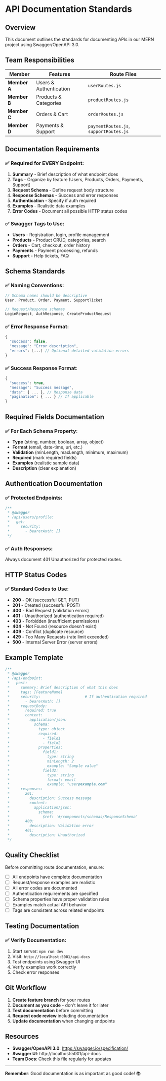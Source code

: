 # API Documentation Standards

## Overview
This document outlines the standards for documenting APIs in our MERN project using Swagger/OpenAPI 3.0.

## Team Responsibilities

| Member | Features | Route Files |
|--------|----------|-------------|
| **Member A** | Users & Authentication | `userRoutes.js` |
| **Member B** | Products & Categories | `productRoutes.js` |
| **Member C** | Orders & Cart | `orderRoutes.js` |
| **Member D** | Payments & Support | `paymentRoutes.js`, `supportRoutes.js` |

## Documentation Requirements

### ✅ Required for EVERY Endpoint:
1. **Summary** - Brief description of what endpoint does
2. **Tags** - Organize by feature (Users, Products, Orders, Payments, Support)
3. **Request Schema** - Define request body structure
4. **Response Schemas** - Success and error responses
5. **Authentication** - Specify if auth required
6. **Examples** - Realistic data examples
7. **Error Codes** - Document all possible HTTP status codes

### ✅ Swagger Tags to Use:
- **Users** - Registration, login, profile management
- **Products** - Product CRUD, categories, search
- **Orders** - Cart, checkout, order history
- **Payments** - Payment processing, refunds
- **Support** - Help tickets, FAQ

## Schema Standards

### ✅ Naming Conventions:
```javascript
// Schema names should be descriptive
User, Product, Order, Payment, SupportTicket

// Request/Response schemas
LoginRequest, AuthResponse, CreateProductRequest
```

### ✅ Error Response Format:
```javascript
{
  "success": false,
  "message": "Error description",
  "errors": [...] // Optional detailed validation errors
}
```

### ✅ Success Response Format:
```javascript
{
  "success": true,
  "message": "Success message",
  "data": { ... }, // Response data
  "pagination": { ... } // If applicable
}
```

## Required Fields Documentation

### ✅ For Each Schema Property:
- **Type** (string, number, boolean, array, object)
- **Format** (email, date-time, uri, etc.)
- **Validation** (minLength, maxLength, minimum, maximum)
- **Required** (mark required fields)
- **Examples** (realistic sample data)
- **Description** (clear explanation)

## Authentication Documentation

### ✅ Protected Endpoints:
```javascript
/**
 * @swagger
 * /api/users/profile:
 *   get:
 *     security:
 *       - bearerAuth: []
 */
```

### ✅ Auth Responses:
Always document 401 Unauthorized for protected routes.

## HTTP Status Codes

### ✅ Standard Codes to Use:
- **200** - OK (successful GET, PUT)
- **201** - Created (successful POST)
- **400** - Bad Request (validation errors)
- **401** - Unauthorized (authentication required)
- **403** - Forbidden (insufficient permissions)
- **404** - Not Found (resource doesn't exist)
- **409** - Conflict (duplicate resource)
- **429** - Too Many Requests (rate limit exceeded)
- **500** - Internal Server Error (server errors)

## Example Template

```javascript
/**
 * @swagger
 * /api/endpoint:
 *   post:
 *     summary: Brief description of what this does
 *     tags: [FeatureName]
 *     security:                    # If authentication required
 *       - bearerAuth: []
 *     requestBody:
 *       required: true
 *       content:
 *         application/json:
 *           schema:
 *             type: object
 *             required:
 *               - field1
 *               - field2
 *             properties:
 *               field1:
 *                 type: string
 *                 minLength: 2
 *                 example: "Sample value"
 *               field2:
 *                 type: string
 *                 format: email
 *                 example: "user@example.com"
 *     responses:
 *       201:
 *         description: Success message
 *         content:
 *           application/json:
 *             schema:
 *               $ref: '#/components/schemas/ResponseSchema'
 *       400:
 *         description: Validation error
 *       401:
 *         description: Unauthorized
 */
```

## Quality Checklist

Before committing route documentation, ensure:

- [ ] All endpoints have complete documentation
- [ ] Request/response examples are realistic
- [ ] All error codes are documented
- [ ] Authentication requirements are specified
- [ ] Schema properties have proper validation rules
- [ ] Examples match actual API behavior
- [ ] Tags are consistent across related endpoints

## Testing Documentation

### ✅ Verify Documentation:
1. Start server: `npm run dev`
2. Visit: `http://localhost:5001/api-docs`
3. Test endpoints using Swagger UI
4. Verify examples work correctly
5. Check error responses

## Git Workflow

1. **Create feature branch** for your routes
2. **Document as you code** - don't leave it for later
3. **Test documentation** before committing
4. **Request code review** including documentation
5. **Update documentation** when changing endpoints

## Resources

- **Swagger/OpenAPI 3.0**: https://swagger.io/specification/
- **Swagger UI**: http://localhost:5001/api-docs
- **Team Docs**: Check this file regularly for updates

---

**Remember**: Good documentation is as important as good code! 📚
